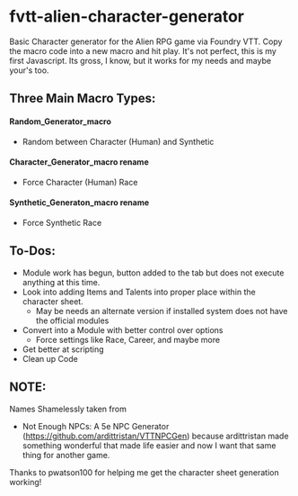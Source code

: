 # fvtt-alien-character-generator

Basic Character generator for the Alien RPG game via Foundry VTT. Copy the macro code into a new macro and hit play. It's not perfect, this is my first Javascript. Its gross, I know, but it works for my needs and maybe your's too.

## Three Main Macro Types:

#### Random_Generator_macro
  - Random between Character (Human) and Synthetic

#### Character_Generator_macro rename 

  - Force Character (Human) Race

#### Synthetic_Generaton_macro rename
  - Force Synthetic Race

## To-Dos:
 - Module work has begun, button added to the tab but does not execute anything at this time.
 - Look into adding Items and Talents into proper place within the character sheet.
     - May be needs an alternate version if installed system does not have the official modules
 - Convert into a Module with better control over options
     - Force settings like Race, Career, and maybe more
- Get better at scripting
 - Clean up Code

 ## NOTE:
 Names Shamelessly taken from 
- Not Enough NPCs: A 5e NPC Generator (https://github.com/ardittristan/VTTNPCGen) because ardittristan made something wonderful that made life easier and now I want that same thing for another game.

Thanks to pwatson100 for helping me get the character sheet generation working!
